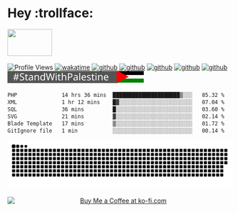 # Hey :trollface:
<a href="#">
    <img src="https://media1.giphy.com/media/L0C3eo0XgklO7iqXRC/source.gif" width="100" height="60"/>
</a>

![Profile Views](https://visitor-badge.glitch.me/badge?page_id=saedyousef.saedyousef&left_color=grey&right_color=blue&left_text=👀+Profile+Views)
[![wakatime](https://wakatime.com/badge/user/03bf07e2-4c78-4826-8603-8922f0241061.svg)](https://wakatime.com/@03bf07e2-4c78-4826-8603-8922f0241061)
[![github](https://img.shields.io/github/followers/saedyousef?logo=github&style=plastic)](https://github.com/saedyousef?tab=followers)
[![github](https://github.com/saedyousef/saedyousef/actions/workflows/snake.yml/badge.svg)](https://github.com/saedyousef/saedyousef)
[![github](https://github.com/saedyousef/saedyousef/actions/workflows/waka.yml/badge.svg)](https://github.com/saedyousef/saedyousef)
[![github](https://img.shields.io/badge/%F0%9F%87%B5%F0%9F%87%B8%20%23StandWithPalestine-blue.svg)](https://github.com/saedyousef/saedyousef)
[![github](https://img.shields.io/badge/%F0%9F%87%B5%F0%9F%87%B8%20%23FreePalestine-blue.svg)](https://github.com/saedyousef/saedyousef)
[![github](https://raw.githubusercontent.com/saedyousef/StandWithPalestine/main/badges/StandWithPalestineFlat.svg)](https://github.com/saedyousef/saedyousef)


<!-- <img src="https://github-readme-stats.vercel.app/api?username=saedyousef&show_icons=true&count_private=true" width="100%" /> --> 

<!--START_SECTION:waka-->

```text
PHP              14 hrs 36 mins  █████████████████████▒░░░   85.32 %
XML              1 hr 12 mins    █▓░░░░░░░░░░░░░░░░░░░░░░░   07.04 %
SQL              36 mins         █░░░░░░░░░░░░░░░░░░░░░░░░   03.60 %
SVG              21 mins         ▓░░░░░░░░░░░░░░░░░░░░░░░░   02.14 %
Blade Template   17 mins         ▒░░░░░░░░░░░░░░░░░░░░░░░░   01.72 %
GitIgnore file   1 min           ░░░░░░░░░░░░░░░░░░░░░░░░░   00.14 %
```

<!--END_SECTION:waka-->
    
![github contribution grid snake animation](https://raw.githubusercontent.com/saedyousef/saedyousef/output/github-contribution-grid-snake.svg)

<div align="center">
<a href='https://ko-fi.com/X8X4DZ9YG' target='_blank'><img height='36' style='display:flex;border:0px;height:36px;margin:auto;left:50%' src='https://cdn.ko-fi.com/cdn/kofi2.png?v=3' border='0' alt='Buy Me a Coffee at ko-fi.com' /></a>
</div>
